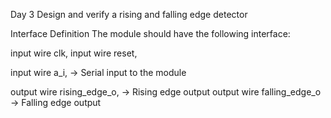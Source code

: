Day 3
Design and verify a rising and falling edge detector

Interface Definition
The module should have the following interface:

input     wire    clk,
input     wire    reset,

input     wire    a_i,            -> Serial input to the module

output    wire    rising_edge_o,  -> Rising edge output
output    wire    falling_edge_o  -> Falling edge output
